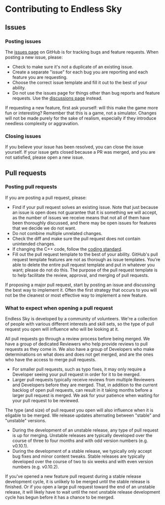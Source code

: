 # Contributing to Endless Sky

## Issues

### Posting issues

The [issues page](https://github.com/endless-sky/endless-sky/issues) on GitHub is for tracking bugs and feature requests. When posting a new issue, please:

* Check to make sure it's not a duplicate of an existing issue.
* Create a separate "issue" for each bug you are reporting and each feature you are requesting.
* Choose the correct issue template and fill it out to the best of your ability.
* Do not use the issues page for things other than bug reports and feature requests. Use the [discussions page](https://github.com/endless-sky/endless-sky/discussions) instead.

If requesting a new feature, first ask yourself: will this make the game more fun or interesting? Remember that this is a game, not a simulator. Changes will not be made purely for the sake of realism, especially if they introduce needless complexity or aggravation.

### Closing issues

If you believe your issue has been resolved, you can close the issue yourself. If your issue gets closed because a PR was merged, and you are not satisfied, please open a new issue.

## Pull requests

### Posting pull requests

If you are posting a pull request, please:

* Find if your pull request solves an existing issue. Note that just because an issue is open does not guarantee that it is something we will accept, as the number of issues we receive means that not all of them have been thoroughly discussed, and there may be open issues for features that we decide we do not want.
* Do not combine multiple unrelated changes.
* Check the diff and make sure the pull request does not contain unintended changes.
* If changing the C++ code, follow the [coding standard](https://endless-sky.github.io/styleguide/styleguide.xml).
* Fill out the pull request template to the best of your ability. GitHub's pull request template features are not as thorough as issue templates. You're able to delete the entire pull request template and put in whatever you want; please do not do this. The purpose of the pull request template is to help facilitate the review, approval, and merging of pull requests.

If proposing a major pull request, start by posting an issue and discussing the best way to implement it. Often the first strategy that occurs to you will not be the cleanest or most effective way to implement a new feature.

### What to expect when opening a pull request

Endless Sky is developed by a community of volunteers. We're a collection of people with various different interests and skill sets, so the type of pull request you open will influence who will be looking at it.

All pull requests go through a review process before being merged. We have a group of dedicated Reviewers who help provide reviews to pull requests as they come in. We also have a group of Developers who make determinations on what does and does not get merged, and are the ones who have the access to merge pull requests.
* For smaller pull requests, such as typo fixes, it may only require a Developer seeing your pull request in order for it to be merged.
* Larger pull requests typically receive reviews from multiple Reviewers and Developers before they are merged. That, in addition to the current backlog of open pull requests, can result in it taking months before a larger pull request is merged. We ask for your patience when waiting for your pull request to be reviewed.

The type (and size) of pull request you open will also influence when it is eligable to be merged. We release updates alternating between "stable" and "unstable" versions.
* During the development of an unstable release, any type of pull request is up for merging. Unstable releases are typically developed over the course of three to four months and with odd version numbers (e.g. v0.10.1).
* During the development of a stable release, we typically only accept bug fixes and minor content tweaks. Stable releases are typically developed over the course of two to six weeks and with even version numbers (e.g. v0.10.2).

If you've opened a new feature pull request during a stable release development cycle, it is unlikely to be merged until the stable release is finished. Or if you open a large pull request toward the end of an unstable release, it will likely have to wait until the next unstable release development cycle has begun before it has a chance to be merged.
